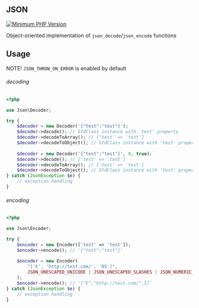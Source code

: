JSON
---

[![Minimum PHP Version](https://img.shields.io/badge/php-%5E7.3-8892BF)](https://php.net/)

Object-oriented implementation of `json_decode`/`json_encode` functions

Usage
---
NOTE! `JSON_THROW_ON_ERROR` is enabled by default

###### decoding
```php
<?php

use Json\Decoder;

try {
    $decoder = new Decoder('{"test":"test"}');
    $decoder->decode(); // StdClass instance with 'test' property
    $decoder->decodeToArray(); // ['test' => 'test']
    $decoder->decodeToObject(); // StdClass instance with 'test' property
    
    $decoder = new Decoder('{"test":"test"}', 0, true);
    $decoder->decode(); // ['test' => 'test']
    $decoder->decodeToArray(); // ['test' => 'test']
    $decoder->decodeToObject(); // StdClass instance with 'test' property
} catch (JsonException $e) {
    // exception handling
}
```
###### encoding
```php
<?php

use Json\Encoder;

try {
    $encoder = new Encoder(['test' => 'test']);
    $encoder->encode(); // '{"test":"test"}'
    
    $encoder = new Encoder(
        "['€', 'http://test.com/', '05']",
        JSON_UNESCAPED_UNICODE | JSON_UNESCAPED_SLASHES | JSON_NUMERIC_CHECK
    );
    $encoder->encode(); // '["€","http://test.com/",5]'
} catch (JsonException $e) {
    // exception handling
}
```

